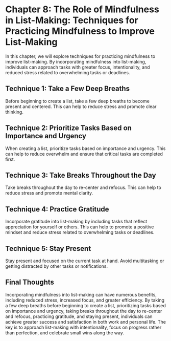 Chapter 8: The Role of Mindfulness in List-Making: Techniques for Practicing Mindfulness to Improve List-Making
===============================================================================================================

In this chapter, we will explore techniques for practicing mindfulness to improve list-making. By incorporating mindfulness into list-making, individuals can approach tasks with greater focus, intentionality, and reduced stress related to overwhelming tasks or deadlines.

Technique 1: Take a Few Deep Breaths
------------------------------------

Before beginning to create a list, take a few deep breaths to become present and centered. This can help to reduce stress and promote clear thinking.

Technique 2: Prioritize Tasks Based on Importance and Urgency
-------------------------------------------------------------

When creating a list, prioritize tasks based on importance and urgency. This can help to reduce overwhelm and ensure that critical tasks are completed first.

Technique 3: Take Breaks Throughout the Day
-------------------------------------------

Take breaks throughout the day to re-center and refocus. This can help to reduce stress and promote mental clarity.

Technique 4: Practice Gratitude
-------------------------------

Incorporate gratitude into list-making by including tasks that reflect appreciation for yourself or others. This can help to promote a positive mindset and reduce stress related to overwhelming tasks or deadlines.

Technique 5: Stay Present
-------------------------

Stay present and focused on the current task at hand. Avoid multitasking or getting distracted by other tasks or notifications.

Final Thoughts
--------------

Incorporating mindfulness into list-making can have numerous benefits, including reduced stress, increased focus, and greater efficiency. By taking a few deep breaths before beginning to create a list, prioritizing tasks based on importance and urgency, taking breaks throughout the day to re-center and refocus, practicing gratitude, and staying present, individuals can achieve greater success and satisfaction in both work and personal life. The key is to approach list-making with intentionality, focus on progress rather than perfection, and celebrate small wins along the way.
